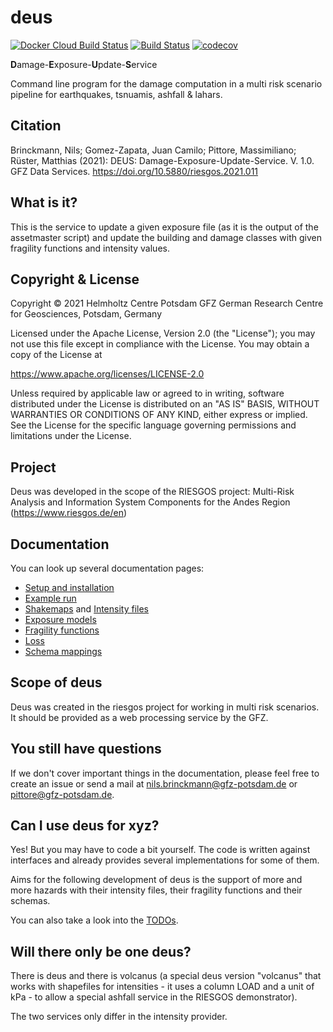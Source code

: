 # deus

[![Docker Cloud Build Status](https://img.shields.io/docker/cloud/build/gfzriesgos/deus)](https://hub.docker.com/r/gfzriesgos/deus)
[![Build Status](https://travis-ci.com/gfzriesgos/deus.svg?branch=master)](https://travis-ci.com/gfzriesgos/deus)
[![codecov](https://codecov.io/gh/gfzriesgos/deus/branch/master/graph/badge.svg)](https://codecov.io/gh/gfzriesgos/deus)

**D**amage-**E**xposure-**U**pdate-**S**ervice

Command line program for the damage computation in a multi risk scenario
pipeline for earthquakes, tsnuamis, ashfall & lahars.

## Citation
Brinckmann, Nils; Gomez-Zapata, Juan Camilo; Pittore, Massimiliano; Rüster, Matthias (2021): DEUS: Damage-Exposure-Update-Service. V. 1.0. GFZ Data Services. https://doi.org/10.5880/riesgos.2021.011

## What is it?

This is the service to update a given exposure file (as it is the output
of the assetmaster script) and update the building and damage classes
with given fragility functions and intensity values.

## Copyright & License
Copyright © 2021 Helmholtz Centre Potsdam GFZ German Research Centre for Geosciences, Potsdam, Germany

Licensed under the Apache License, Version 2.0 (the "License"); you may not use this file except in compliance with the License. You may obtain a copy of the License at

https://www.apache.org/licenses/LICENSE-2.0

Unless required by applicable law or agreed to in writing, software distributed under the License is distributed on an "AS IS" BASIS, WITHOUT WARRANTIES OR CONDITIONS OF ANY KIND, either express or implied. See the License for the specific language governing permissions and limitations under the License.

## Project

Deus was developed in the scope of the RIESGOS project:
Multi-Risk Analysis and Information System Components for the Andes Region (https://www.riesgos.de/en)


## Documentation

You can look up several documentation pages:

- [Setup and installation](doc/Setup.md)
- [Example run](doc/ExposureModel.md)
- [Shakemaps](doc/EarthQuakeShakemap.md) and [Intensity files](doc/IntensityFile.md)
- [Exposure models](doc/ExposureModel.md)
- [Fragility functions](doc/FragilityFunctions.md)
- [Loss](doc/LossData.md)
- [Schema mappings](doc/SchemaMapping.md)

## Scope of deus

Deus was created in the riesgos project for working in multi risk scenarios.
It should be provided as a web processing service by the GFZ.

## You still have questions

If we don't cover important things in the documentation, please feel free to
create an issue or send a mail at
<nils.brinckmann@gfz-potsdam.de> or <pittore@gfz-potsdam.de>.

## Can I use deus for xyz?

Yes! But you may have to code a bit yourself. The code is written against interfaces
and already provides several implementations for some of them.

Aims for the following development of deus is the support of more and more
hazards with their intensity files, their fragility functions and their schemas.

You can also take a look into the [TODOs](TODO.md).

## Will there only be one deus?

There is deus and there is volcanus (a special deus version "volcanus"
that works with shapefiles for intensities - it uses a column LOAD and a unit of kPa -
to allow a special ashfall service in the RIESGOS demonstrator).

The two services only differ in the intensity provider.